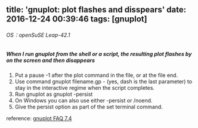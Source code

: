 title: 'gnuplot: plot flashes and disspears'
date: 2016-12-24 00:39:46
tags: [gnuplot]
---

###### OS：openSuSE Leap-42.1

##### When I run gnuplot from the shell or a script, the resulting plot flashes by on the screen and then disappears

1. Put a pause -1 after the plot command in the file, or at the file end.
2. Use command gnuplot filename.gp - (yes, dash is the last parameter) to stay in the interactive  regime when the script completes.
3. Run gnuplot as gnuplot -persist
4. On Windows you can also use either -persist or /noend.
5. Give the persist option as part of the set terminal command.

reference: [gnuplot FAQ 7.4](http://www.gnuplot.info/faq/faq.html#x1-820007.4)